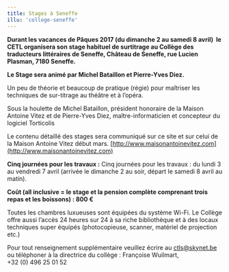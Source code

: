 ```yaml
---
title: Stages à Seneffe
illu: 'college-seneffe'
---
```


**Durant les vacances de Pâques 2017 (du dimanche 2 au samedi 8 avril)  le CETL organisera son stage habituel de surtitrage au Collège des traducteurs littéraires de Seneffe, Château de Seneffe, rue Lucien Plasman, 7180 Seneffe.**

**Le Stage sera animé par Michel Bataillon et Pierre-Yves Diez.**

Un peu de théorie et beaucoup de pratique (régie) pour maîtriser les techniques de sur-titrage au théâtre et à l’opéra.

Sous la houlette de Michel Bataillon, président honoraire de la Maison Antoine Vitez et de Pierre-Yves Diez, maître-informaticien et concepteur du logiciel Torticolis

Le contenu détaillé des stages sera communiqué sur ce site et sur celui de la Maison Antoine Vitez début mars. [http://www.maisonantoinevitez.com](http://www.maisonantoinevitez.com)

**Cinq journées pour les travaux :** Cinq journées pour les travaux : du lundi 3 au vendredi 7 avril (arrivée le dimanche 2 au soir, départ le samedi 8 avril au matin).

**Coût (all inclusive = le stage et la pension complète comprenant trois repas et les boissons) : 800 €**

Toutes les chambres luxueuses sont équipées du système Wi-Fi. Le Collège offre aussi l’accès 24 heures sur 24 à sa riche bibliothèque et à des locaux techniques super équipés (photocopieuse, scanner, matériel de projection etc.)

Pour tout renseignement supplémentaire veuillez écrire au ctls@skynet.be ou téléphoner à la directrice du collège : Françoise Wuilmart, +32 (0) 496 25 01 52
